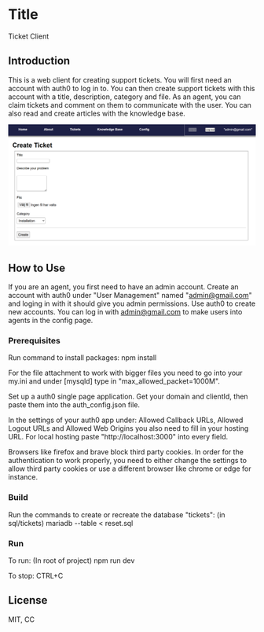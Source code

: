 # Title

Ticket Client

## Introduction

This is a web client for creating support tickets. You will first need an account with auth0 to log in to. You can then create support tickets with this account with a title, description, category and file. As an agent, you can claim tickets and comment on them to communicate with the user. You can also read and create articles with the knowledge base.

![alt text](image.png)

## How to Use

If you are an agent, you first need to have an admin account. Create an account with auth0 under "User Management" named "admin@gmail.com" and loging in with it should give you admin permissions. Use auth0 to create new accounts. You can log in with admin@gmail.com to make users into agents in the config page.

### Prerequisites

Run command to install packages:
npm install

For the file attachment to work with bigger files you need to go into your my.ini and under [mysqld] type in "max_allowed_packet=1000M".

Set up a auth0 single page application. Get your domain and clientId, then paste them into the auth_config.json file.

In the settings of your auth0 app under: Allowed Callback URLs, Allowed Logout URLs and Allowed Web Origins you also need to fill in your hosting URL. For local hosting paste "http://localhost:3000" into every field.

Browsers like firefox and brave block third party cookies. In order for the authentication to work properly, you need to either change the settings to allow third party cookies or use a different browser like chrome or edge for instance.

### Build

Run the commands to create or recreate the database "tickets":
(in sql/tickets) mariadb --table < reset.sql

### Run

To run: (In root of project) npm run dev

To stop: CTRL+C

## License

MIT, CC